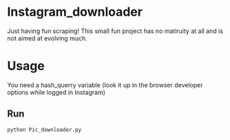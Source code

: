 # Instagram_downloader

Just having fun scraping!
This small fun project has no matiruity at all and is not aimed at evolving much.

# Usage
You need a hash_querry variable (look it up in the browser developer options while logged in Instagram)

## Run
```bash
python Pic_downloader.py
```

